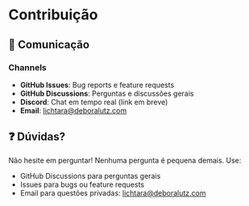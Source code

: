 # Contribuição

## 💬 Comunicação

### Channels
- **GitHub Issues**: Bug reports e feature requests
- **GitHub Discussions**: Perguntas e discussões gerais
- **Discord**: Chat em tempo real (link em breve)
- **Email**: lichtara@deboralutz.com

## ❓ Dúvidas?

Não hesite em perguntar! Nenhuma pergunta é pequena demais. Use:
- GitHub Discussions para perguntas gerais
- Issues para bugs ou feature requests
- Email para questões privadas: lichtara@deboralutz.com